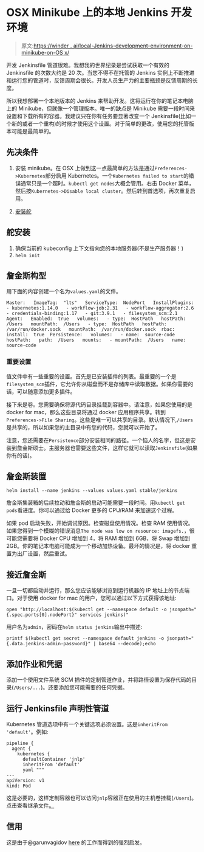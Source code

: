 # OSX Minikube 上的本地 Jenkins 开发环境

> 原文:[https://winder . ai/local-Jenkins-development-environment-on-minikube-on-OS x/](https://winder.ai/local-jenkins-development-environment-on-minikube-on-osx/)

开发 Jenkinsfile 管道很难。我想我的世界纪录是尝试获取一个有效的 Jenkinsfile 的次数大约是 20 次。当您不得不在托管的 Jenkins 实例上不断推进和运行您的管道时，反馈周期会很长。开发人员生产力的主要瓶颈是反馈周期的长度。

所以我想部署一个本地版本的 Jenkins 来帮助开发。这将运行在你的笔记本电脑上的 Minikube，但就像一个管理版本。唯一的缺点是 Minikube 需要一段时间来设置和下载所有的容器。我建议只在你有任务要显著改变一个 Jenkinsfile(比如一个新的或者一个重构)的时候才使用这个设置。对于简单的更改，使用您的托管版本可能是最简单的。

## 先决条件

1.  安装 minikube。在 OSX 上做到这一点最简单的方法是通过`Preferences->Kubernetes`部分启用 Kubernetes。一个`Kubernetes failed to start`的错误通常只是一个超时。`kubectl get nodes`大概会管用。右击 Docker 菜单，然后按`Kubernetes->Disable local cluster`。然后转到首选项，再次重复启用。

2.  [安装舵](https://helm.sh/docs/using_helm/#install-helm)

## 舵安装

1.  确保当前的 kubeconfig 上下文指向您的本地服务器(不是生产服务器！)
2.  `helm init`

## 詹金斯构型

用下面的内容创建一个名为`values.yaml`的文件。

```
Master:   ImageTag:  "lts"   ServiceType:  NodePort   InstallPlugins:   - kubernetes:1.14.0   - workflow-job:2.31   - workflow-aggregator:2.6   - credentials-binding:1.17   - git:3.9.1   - filesystem_scm:2.1  Agent:   Enabled:  true   volumes:   - type:  HostPath   hostPath:  /Users   mountPath:  /Users   - type:  HostPath   hostPath:  /var/run/docker.sock   mountPath:  /var/run/docker.sock  rbac:   install:  true  Persistence:   volumes:   - name:  source-code   hostPath:   path:  /Users   mounts:   - mountPath:  /Users   name:  source-code 
```

### 重要设置

值文件中有一些重要的设置。首先是已安装插件的列表。最重要的一个是`filesystem_scm`插件，它允许你从磁盘而不是存储库中读取数据。如果你需要的话，可以随意添加更多插件。

接下来是卷。您需要确保将源代码目录挂载到容器中。请注意，如果您使用的是 docker for mac，那么这些目录将通过 docker 应用程序共享。转到`Preferences->File Sharing`。这些是唯一可以共享的目录。默认情况下,`/Users`是共享的，所以如果您的主目录中有您的代码，您就可以开始了。

注意，您还需要在`Persistence`部分安装相同的路径。一个恼人的名字，但这是安装到詹金斯硕士。主服务器也需要这些文件，这样它就可以读取`Jenkinsfile`(如果你有的话)。

## 詹金斯装置

`helm install --name jenkins --values values.yaml stable/jenkins`

詹金斯集装箱的后续拉动和詹金斯的启动可能需要一段时间。用`kubectl get pods`看进度。你可以通过给 Docker 更多的 CPU/RAM 来加速这个过程。

如果 pod 启动失败，开始调试原因。检查磁盘使用情况。检查 RAM 使用情况。如果您得到一个模糊的错误消息`The node was low on resource: imagefs.`，很可能您需要将 Docker CPU 增加到 4，将 RAM 增加到 6GB，将 Swap 增加到 2GB。你的笔记本电脑可能成为一个移动加热设备。最坏的情况是，将 docker 重置为出厂设置，然后重试。

## 接近詹金斯

一旦一切都启动并运行，那么您应该能够浏览到运行机器的 IP 地址上的节点端口。对于使用 docker for mac 的用户，您可以通过以下方式获得该地址:

```
open "http://localhost:$(kubectl get --namespace default -o jsonpath="{.spec.ports[0].nodePort}" services jenkins)" 
```

用户名为`admin`，密码在`helm status jenkins`输出中描述:

```
printf $(kubectl get secret --namespace default jenkins -o jsonpath="{.data.jenkins-admin-password}" | base64 --decode);echo 
```

## 添加作业和凭据

添加一个使用文件系统 SCM 插件的定制管道作业，并将路径设置为保存代码的目录(`/Users/...`)。还要添加您可能需要的任何凭据。

## 运行 Jenkinsfile 声明性管道

Kubernetes 管道选项中有一个关键选项必须设置。这是`inheritFrom 'default'`。例如:

```
pipeline {
  agent {
    kubernetes {
      defaultContainer 'jnlp'
      inheritFrom 'default'
      yaml """
---
apiVersion: v1
kind: Pod 
```

这是必要的，这样定制容器也可以访问`jnlp`容器正在使用的主机卷挂载(`/Users`)。点击查看继承文件[。](https://github.com/jenkinsci/kubernetes-plugin#pod-template-inheritance)

## 信用

这是由于@garunvagidov [here](https://medium.com/@garunski/local-development-with-kubernetes-and-jenkins-49cfb826ef65) 的工作而得到的强烈启发。